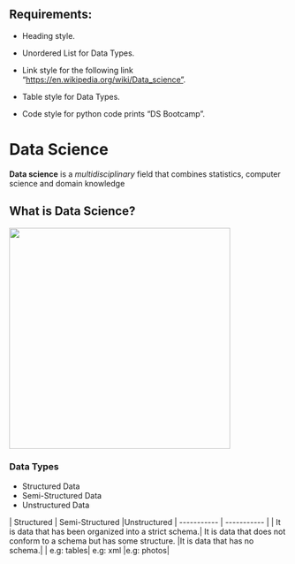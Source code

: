 
## Requirements:
- Heading style.

- Unordered List for Data Types.
- Link style for the following link “https://en.wikipedia.org/wiki/Data_science”.
- Table style for Data Types.
- Code style for python code prints “DS Bootcamp”.

# Data Science
**Data science** is a *multidisciplinary* field that combines statistics, computer science and domain knowledge
## What is Data Science?
<img src="./DS.png" width="400" height="400"/>

### Data Types
- Structured Data
- Semi-Structured Data
- Unstructured Data

| Structured | Semi-Structured |Unstructured
| ----------- | ----------- |
| It is data that has been organized into a strict schema.| It is data that does not conform to a schema but has some structure.
|It is data that has no schema.|
| e.g: tables| e.g: xml |e.g: photos|



